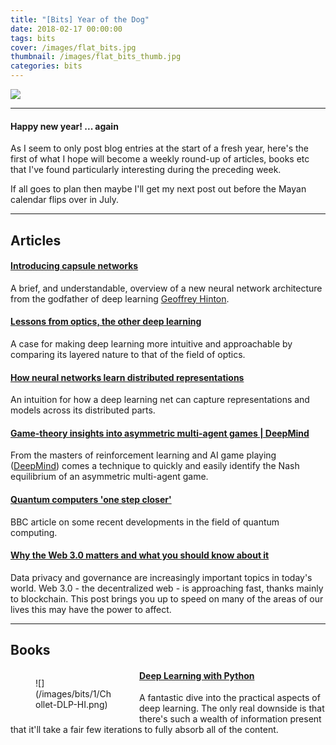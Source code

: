 ```yaml
---
title: "[Bits] Year of the Dog"
date: 2018-02-17 00:00:00
tags: bits
cover: /images/flat_bits.jpg
thumbnail: /images/flat_bits_thumb.jpg
categories: bits
---
```


![](/images/flat_bits.jpg)

---

#### Happy new year! ... again

As I seem to only post blog entries at the start of a fresh year, here's the first of what I hope will become a weekly round-up of articles, books etc that I've found particularly interesting during the preceding week.

If all goes to plan then maybe I'll get my next post out before the Mayan calendar flips over in July.

---

## Articles

#### [Introducing capsule networks](https://www.oreilly.com/ideas/introducing-capsule-networks)

A brief, and understandable, overview of a new neural network architecture from the godfather of deep learning [Geoffrey Hinton](https://en.wikipedia.org/wiki/Geoffrey_Hinton).

#### [Lessons from optics, the other deep learning](http://www.argmin.net/2018/01/25/optics/)

A case for making deep learning more intuitive and approachable by comparing its layered nature to that of the field of optics.

#### [How neural networks learn distributed representations](https://www.oreilly.com/ideas/how-neural-networks-learn-distributed-representations)

An intuition for how a deep learning net can capture representations and models across its distributed parts.

#### [Game-theory insights into asymmetric multi-agent games | DeepMind](https://deepmind.com/blog/game-theory-insights-asymmetric-multi-agent-games/)

From the masters of reinforcement learning and AI game playing ([DeepMind](https://deepmind.com/)) comes a technique to quickly and easily identify the Nash equilibrium of an asymmetric multi-agent game.

#### [Quantum computers 'one step closer'](http://www.bbc.co.uk/news/science-environment-43065485)

BBC article on some recent developments in the field of quantum computing.

#### [Why the Web 3.0 matters and what you should know about it](https://medium.com/@matteozago/why-the-web-3-0-matters-and-you-should-know-about-it-a5851d63c949)

Data privacy and governance are increasingly important topics in today's world. Web 3.0 - the decentralized web - is approaching fast, thanks mainly to blockchain. This post brings you up to speed on many of the areas of our lives this may have the power to affect.

---

## Books

<figure style="float: left; width: 25%;">![](/images/bits/1/Chollet-DLP-HI.png)</figure>

#### [Deep Learning with Python](https://www.manning.com/books/deep-learning-with-python)

A fantastic dive into the practical aspects of deep learning. The only real downside is that there's such a wealth of information present that it'll take a fair few iterations to fully absorb all of the content.
